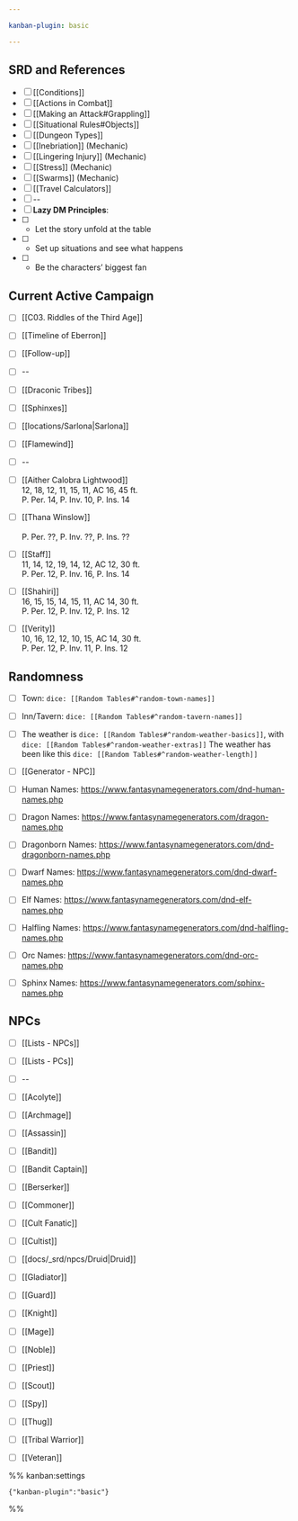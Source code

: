 ```yaml
---

kanban-plugin: basic

---
```


## SRD and References

- [ ] [[Conditions]]
- [ ] [[Actions in Combat]]
- [ ] [[Making an Attack#Grappling]]
- [ ] [[Situational Rules#Objects]]
- [ ] [[Dungeon Types]]
- [ ] [[Inebriation]] (Mechanic)
- [ ] [[Lingering Injury]] (Mechanic)
- [ ] [[Stress]] (Mechanic)
- [ ] [[Swarms]] (Mechanic)
- [ ] [[Travel Calculators]]
- [ ] --
- [ ] **Lazy DM Principles**:
- [ ] * Let the story unfold at the table
- [ ] * Set up situations and see what happens
- [ ] * Be the characters’ biggest fan


## Current Active Campaign

- [ ] [[C03. Riddles of the Third Age]]
- [ ] [[Timeline of Eberron]]
- [ ] [[Follow-up]]
- [ ] --
- [ ] [[Draconic Tribes]]
- [ ] [[Sphinxes]]
- [ ] [[locations/Sarlona|Sarlona]]
- [ ] [[Flamewind]]
- [ ] --
- [ ] [[Aither Calobra Lightwood]]<br>12, 18, 12, 11, 15, 11, AC 16, 45 ft.<br>P. Per. 14, P. Inv. 10, P. Ins. 14
- [ ] [[Thana Winslow]]<br><br>P. Per. ??, P. Inv. ??, P. Ins. ??
- [ ] [[Staff]]<br>11, 14, 12, 19, 14, 12, AC 12, 30 ft.<br>P. Per. 12, P. Inv. 16, P. Ins. 14
- [ ] [[Shahiri]]<br>16, 15, 15, 14, 15, 11, AC 14, 30 ft.<br>P. Per. 12, P. Inv. 12, P. Ins. 12
- [ ] [[Verity]]<br>10, 16, 12, 12, 10, 15, AC 14, 30 ft.<br>P. Per. 12, P. Inv. 11, P. Ins. 12


## Randomness

- [ ] Town: `dice: [[Random Tables#^random-town-names]]`
- [ ] Inn/Tavern: `dice: [[Random Tables#^random-tavern-names]]`
- [ ] The weather is `dice: [[Random Tables#^random-weather-basics]]`, with `dice: [[Random Tables#^random-weather-extras]]` The weather has been like this `dice: [[Random Tables#^random-weather-length]]`
- [ ] [[Generator - NPC]]
- [ ] Human Names: https://www.fantasynamegenerators.com/dnd-human-names.php
- [ ] Dragon Names: https://www.fantasynamegenerators.com/dragon-names.php
- [ ] Dragonborn Names: https://www.fantasynamegenerators.com/dnd-dragonborn-names.php
- [ ] Dwarf Names: https://www.fantasynamegenerators.com/dnd-dwarf-names.php
- [ ] Elf Names: https://www.fantasynamegenerators.com/dnd-elf-names.php
- [ ] Halfling Names: https://www.fantasynamegenerators.com/dnd-halfling-names.php
- [ ] Orc Names: https://www.fantasynamegenerators.com/dnd-orc-names.php
- [ ] Sphinx Names: https://www.fantasynamegenerators.com/sphinx-names.php


## NPCs

- [ ] [[Lists - NPCs]]
- [ ] [[Lists - PCs]]
- [ ] --
- [ ] [[Acolyte]]
- [ ] [[Archmage]]
- [ ] [[Assassin]]
- [ ] [[Bandit]]
- [ ] [[Bandit Captain]]
- [ ] [[Berserker]]
- [ ] [[Commoner]]
- [ ] [[Cult Fanatic]]
- [ ] [[Cultist]]
- [ ] [[docs/_srd/npcs/Druid|Druid]]
- [ ] [[Gladiator]]
- [ ] [[Guard]]
- [ ] [[Knight]]
- [ ] [[Mage]]
- [ ] [[Noble]]
- [ ] [[Priest]]
- [ ] [[Scout]]
- [ ] [[Spy]]
- [ ] [[Thug]]
- [ ] [[Tribal Warrior]]
- [ ] [[Veteran]]




%% kanban:settings
```
{"kanban-plugin":"basic"}
```
%%